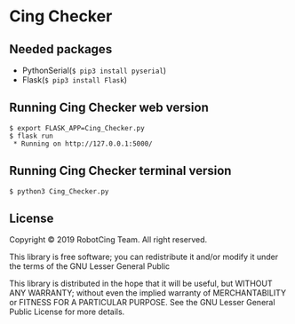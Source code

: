 # Cing Checker

## Needed packages
* PythonSerial(`$ pip3 install pyserial`)
* Flask(`$ pip3 install Flask`)

## Running Cing Checker web version
```
$ export FLASK_APP=Cing_Checker.py
$ flask run
 * Running on http://127.0.0.1:5000/
```

## Running Cing Checker terminal version
```
$ python3 Cing_Checker.py
```

## License 

Copyright © 2019 RobotCing Team. All right reserved.

This library is free software; you can redistribute it and/or
modify it under the terms of the GNU Lesser General Public

This library is distributed in the hope that it will be useful,
but WITHOUT ANY WARRANTY; without even the implied warranty of
MERCHANTABILITY or FITNESS FOR A PARTICULAR PURPOSE. See the GNU
Lesser General Public License for more details.

